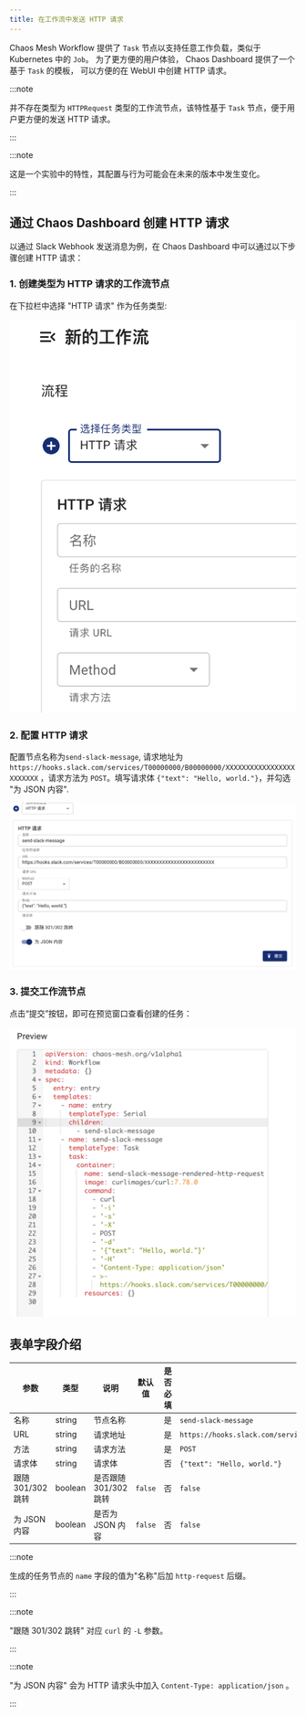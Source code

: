 ```yaml
---
title: 在工作流中发送 HTTP 请求
---
```


Chaos Mesh Workflow 提供了 `Task` 节点以支持任意工作负载，类似于 Kubernetes 中的 `Job`。 为了更方便的用户体验， Chaos Dashboard 提供了一个基于 `Task` 的模板， 可以方便的在 WebUI 中创建 HTTP 请求。

:::note

并不存在类型为 `HTTPRequest` 类型的工作流节点，该特性基于 `Task` 节点，便于用户更方便的发送 HTTP 请求。

:::

:::note

这是一个实验中的特性，其配置与行为可能会在未来的版本中发生变化。

:::

## 通过 Chaos Dashboard 创建 HTTP 请求

以通过 Slack Webhook 发送消息为例，在 Chaos Dashboard 中可以通过以下步骤创建 HTTP 请求：

### 1. 创建类型为 HTTP 请求的工作流节点

在下拉栏中选择 "HTTP 请求" 作为任务类型:

![create-http-request-workflow-node](img/create-http-request-workflow-node_zh.png)

### 2. 配置 HTTP 请求

配置节点名称为`send-slack-message`, 请求地址为 `https://hooks.slack.com/services/T00000000/B00000000/XXXXXXXXXXXXXXXXXXXXXXXX` ，请求方法为 `POST`。填写请求体 `{"text": "Hello, world."}`，并勾选 "为 JSON 内容".

![configure-http-request-workflow-node](img/configure-http-request-workflow-node_zh.png)

### 3. 提交工作流节点

点击“提交”按钮，即可在预览窗口查看创建的任务：

![http-request-task-node-preview](img/http-request-task-node-preview.png)

## 表单字段介绍

| 参数 | 类型 | 说明 | 默认值 | 是否必填 | 示例 |
| --- | --- | --- | --- | --- | --- |
| 名称 | string | 节点名称 |  | 是 | `send-slack-message` |
| URL | string | 请求地址 |  | 是 | `https://hooks.slack.com/services/T00000000/B00000000/XXXXXXXXXXXXXXXXXXXXXXXX` |
| 方法 | string | 请求方法 |  | 是 | `POST` |
| 请求体 | string | 请求体 |  | 否 | `{"text": "Hello, world."}` |
| 跟随 301/302 跳转 | boolean | 是否跟随 301/302 跳转 | `false` | 否 | `false` |
| 为 JSON 内容 | boolean | 是否为 JSON 内容 | `false` | 否 | `false` |

:::note

生成的任务节点的 `name` 字段的值为"名称"后加 `http-request` 后缀。

:::

:::note

"跟随 301/302 跳转" 对应 `curl` 的 `-L` 参数。

:::

:::note

"为 JSON 内容" 会为 HTTP 请求头中加入 `Content-Type: application/json` 。

:::
